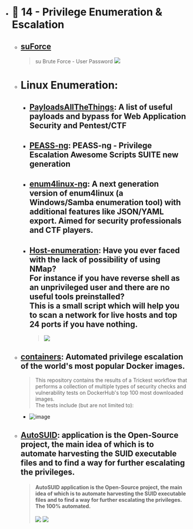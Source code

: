 
  - # 🔸 14 - Privilege Enumeration & Escalation
    - ## [suForce](https://github.com/d4t4s3c/suForce)
      > su Brute Force - User Password
      > ![](https://github.com/d4t4s3c/suForce/blob/main/screenshot.png)
    - # Linux Enumeration:
      - ## [PayloadsAllTheThings](https://github.com/swisskyrepo/PayloadsAllTheThings): A list of useful payloads and bypass for Web Application Security and Pentest/CTF
      - ## [PEASS-ng](https://github.com/carlospolop/PEASS-ng): PEASS-ng - Privilege Escalation Awesome Scripts SUITE new generation
      - ## [enum4linux-ng](https://github.com/cddmp/enum4linux-ng): A next generation version of enum4linux (a Windows/Samba enumeration tool) with additional features like JSON/YAML export. Aimed for security professionals and CTF players.
      - ## [Host-enumeration](https://github.com/IvanGlinkin/Host-enumeration): Have you ever faced with the lack of possibility of using NMap? <br>  For instance if you have reverse shell as an unprivileged user and there are no useful tools preinstalled? <br> This is a small script which will help you to scan a network for live hosts and top 24 ports if you have nothing.
        > ![](https://camo.githubusercontent.com/5b694af9666658b98019c7e022cd4f6f3e2ceadf030f931316a5ef81c4d6e44e/68747470733a2f2f7777772e6976616e676c696e6b696e2e636f6d2f77702d636f6e74656e742f75706c6f6164732f323032302f30392f686f73745f656e756d2e676966) 


    - ## [containers](https://github.com/trickest/containers): Automated privilege escalation of the world's most popular Docker images.
      > This repository contains the results of a Trickest workflow that performs a collection of multiple types of security checks and vulnerability tests on DockerHub's top 100 most downloaded images. <br> The tests include (but are not limited to):
        - ![image](https://user-images.githubusercontent.com/51442719/173209708-b2a9d9da-2fbd-4b83-8c90-5387c051ee9f.png)
    - ## [AutoSUID](https://github.com/IvanGlinkin/AutoSUID): application is the Open-Source project, the main idea of which is to automate harvesting the SUID executable files and to find a way for further escalating the privileges.
      > #### AutoSUID application is the Open-Source project, the main idea of which is to automate harvesting the SUID executable files and to find a way for further escalating the privileges. The 100% automated.
      > ![](https://camo.githubusercontent.com/0f0f19f96f18be1e1cb13eb32be95557ad614c9a171e0800fdd81573ceb41926/68747470733a2f2f7777772e6976616e676c696e6b696e2e636f6d2f77702d636f6e74656e742f75706c6f6164732f323032312f31322f4175746f535549445f566964656f2e676966)
      > ![](https://camo.githubusercontent.com/8e0c301b67411465459cb59b66fd88879cb6c39df39b9a72487beb683a73de40/68747470733a2f2f7777772e6976616e676c696e6b696e2e636f6d2f77702d636f6e74656e742f75706c6f6164732f323032312f31312f4175746f535549442e706e67)

 





    
